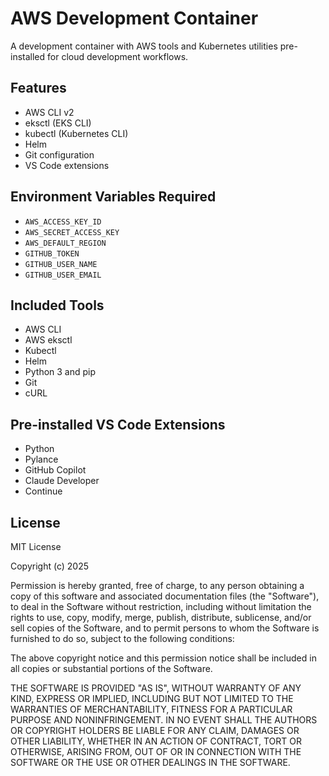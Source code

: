 # AWS Development Container

A development container with AWS tools and Kubernetes utilities pre-installed for cloud development workflows.

## Features

- AWS CLI v2
- eksctl (EKS CLI)
- kubectl (Kubernetes CLI)
- Helm
- Git configuration
- VS Code extensions

## Environment Variables Required

- `AWS_ACCESS_KEY_ID`
- `AWS_SECRET_ACCESS_KEY`
- `AWS_DEFAULT_REGION`
- `GITHUB_TOKEN`
- `GITHUB_USER_NAME`
- `GITHUB_USER_EMAIL`

## Included Tools

- AWS CLI
- AWS eksctl
- Kubectl
- Helm
- Python 3 and pip
- Git
- cURL

## Pre-installed VS Code Extensions

- Python
- Pylance
- GitHub Copilot
- Claude Developer
- Continue

## License

MIT License

Copyright (c) 2025

Permission is hereby granted, free of charge, to any person obtaining a copy
of this software and associated documentation files (the "Software"), to deal
in the Software without restriction, including without limitation the rights
to use, copy, modify, merge, publish, distribute, sublicense, and/or sell
copies of the Software, and to permit persons to whom the Software is
furnished to do so, subject to the following conditions:

The above copyright notice and this permission notice shall be included in all
copies or substantial portions of the Software.

THE SOFTWARE IS PROVIDED "AS IS", WITHOUT WARRANTY OF ANY KIND, EXPRESS OR
IMPLIED, INCLUDING BUT NOT LIMITED TO THE WARRANTIES OF MERCHANTABILITY,
FITNESS FOR A PARTICULAR PURPOSE AND NONINFRINGEMENT. IN NO EVENT SHALL THE
AUTHORS OR COPYRIGHT HOLDERS BE LIABLE FOR ANY CLAIM, DAMAGES OR OTHER
LIABILITY, WHETHER IN AN ACTION OF CONTRACT, TORT OR OTHERWISE, ARISING FROM,
OUT OF OR IN CONNECTION WITH THE SOFTWARE OR THE USE OR OTHER DEALINGS IN THE
SOFTWARE.